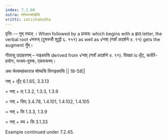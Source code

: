```yaml
---
index: 7.1.60
sutra: मस्जिनशोर्झलि
vritti: satishabodha
---
```



वृत्तिः -- नुम् स्यात् । When followed by a प्रत्यय: which begins with a झल् letter, the verbal root √मस्ज् (टुमस्जोँ शुद्धौ ६. १५१) as well as √नश् (णशँ अदर्शने ४. ९१) gets the augment नुँम्।


गीतासु उदाहरणम् – नङ्क्ष्यसि derived from √नश् (णशँ अदर्शने ४. ९१). विवक्षा is लृँट्, कर्तरि-प्रयोगः, मध्यम-पुरुषः, एकवचनम्। 

अथ चेत्त्वमहंकारान्न श्रोष्यसि विनङ्क्ष्यसि || 18-58||


नश् + लृँट् 6.1.65, 3.3.13 

= नश् + ल् 1.3.2, 1.3.3, 1.3.9 

= नश् + सिप् 3.4.78, 1.4.101, 1.4.102, 1.4.105 

= नश् + सि 1.3.3, 1.3.9 

= नश् + स्य + सि 3.1.33 


Example continued under 7.2.45.

